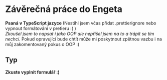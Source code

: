# Závěrečná práce do Engeta 

<strong>Psaná v TypeScript jazyce </strong> (Nestihl jsem včas přidat .prettierignore nebo vypnout formátování v pretieru :( ) <br /> 
<i>Zkoušel jsem to napsat i jako OOP ale nepřišel jsem na to a trápit se tím nechci.  </i> 
Pokud opravující bude chtít může mi poskytnout zpětnou vazbu i na můj zakomentovaný pokus o OOP :) <br />

## Typ
<b> Zkuste vyplnit formulář :)</b>
